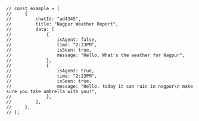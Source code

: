     // const example = [
    //     {
    //         chatId: "ad4345",
    //         title: "Nagpur Weather Report",
    //         data: [
    //             {
    //                 isAgent: false,
    //                 time: "2:23PM",
    //                 isSeen: true,
    //                 message: "Hello, What's the weather for Nagpur",
    //             },
    //             {
    //                 isAgent: true,
    //                 time: "2:23PM",
    //                 isSeen: true,
    //                 message: "Hello, today it can rain in nagpur\n make sure you take umbrella with you!",
    //             },
    //         ],
    //     },
    // ];
